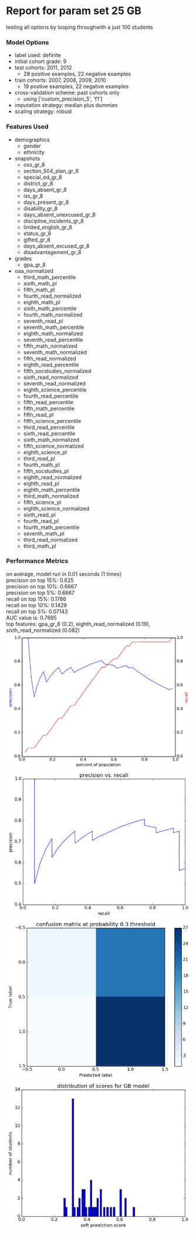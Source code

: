 # Report for param set 25 GB
testing all options by looping throughwith a just 100 students

### Model Options
* label used: definite
* initial cohort grade: 9
* test cohorts: 2011, 2012
	 * 28 positive examples, 22 negative examples
* train cohorts: 2007, 2008, 2009, 2010
	 * 19 postive examples, 22 negative examples
* cross-validation scheme: past cohorts only
	 * using ['custom_precision_5', 'f1']
* imputation strategy: median plus dummies
* scaling strategy: robust

### Features Used
* demographics
	 * gender
	 * ethnicity
* snapshots
	 * oss_gr_8
	 * section_504_plan_gr_8
	 * special_ed_gr_8
	 * district_gr_8
	 * days_absent_gr_8
	 * iss_gr_8
	 * days_present_gr_8
	 * disability_gr_8
	 * days_absent_unexcused_gr_8
	 * discipline_incidents_gr_8
	 * limited_english_gr_8
	 * status_gr_8
	 * gifted_gr_8
	 * days_absent_excused_gr_8
	 * disadvantagement_gr_8
* grades
	 * gpa_gr_8
* oaa_normalized
	 * third_math_percentile
	 * sixth_math_pl
	 * fifth_math_pl
	 * fourth_read_normalized
	 * eighth_math_pl
	 * sixth_math_percentile
	 * fourth_math_normalized
	 * seventh_read_pl
	 * seventh_math_percentile
	 * eighth_math_normalized
	 * seventh_read_percentile
	 * fifth_math_normalized
	 * seventh_math_normalized
	 * fifth_read_normalized
	 * eighth_read_percentile
	 * fifth_socstudies_normalized
	 * sixth_read_normalized
	 * seventh_read_normalized
	 * eighth_science_percentile
	 * fourth_read_percentile
	 * fifth_read_percentile
	 * fifth_math_percentile
	 * fifth_read_pl
	 * fifth_science_percentile
	 * third_read_percentile
	 * sixth_read_percentile
	 * sixth_math_normalized
	 * fifth_science_normalized
	 * eighth_science_pl
	 * third_read_pl
	 * fourth_math_pl
	 * fifth_socstudies_pl
	 * eighth_read_normalized
	 * eighth_read_pl
	 * eighth_math_percentile
	 * third_math_normalized
	 * fifth_science_pl
	 * eighth_science_normalized
	 * sixth_read_pl
	 * fourth_read_pl
	 * fourth_math_percentile
	 * seventh_math_pl
	 * third_read_normalized
	 * third_math_pl

### Performance Metrics
on average, model run in 0.01 seconds (1 times) <br/>precision on top 15%: 0.625 <br/>precision on top 10%: 0.6667 <br/>precision on top 5%: 0.6667 <br/>recall on top 15%: 0.1786 <br/>recall on top 10%: 0.1429 <br/>recall on top 5%: 0.07143 <br/>AUC value is: 0.7695 <br/>top features: gpa_gr_8 (0.2), eighth_read_normalized (0.19), sixth_read_normalized (0.082)
![param_set_25_GB_precision_recall_at_k.png](figs/param_set_25_GB_precision_recall_at_k.png)
![param_set_25_GB_pr_vs_threshold.png](figs/param_set_25_GB_pr_vs_threshold.png)
![param_set_25_GB_confusion_mat_0.3.png](figs/param_set_25_GB_confusion_mat_0.3.png)
![param_set_25_GB_score_dist.png](figs/param_set_25_GB_score_dist.png)
